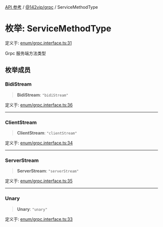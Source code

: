 [API 参考](../wiki/Home) / [@142vip/grpc](../wiki/@142vip.grpc) / ServiceMethodType

# 枚举: ServiceMethodType

定义于: [enum/grpc.interface.ts:31](https://github.com/142vip/core-x/blob/58a4aca72f73ebc92491a458c9b83754486dc296/packages/grpc/src/enum/grpc.interface.ts#L31)

Grpc 服务端方法类型

## 枚举成员

### BidiStream

> **BidiStream**: `"bidiStream"`

定义于: [enum/grpc.interface.ts:36](https://github.com/142vip/core-x/blob/58a4aca72f73ebc92491a458c9b83754486dc296/packages/grpc/src/enum/grpc.interface.ts#L36)

***

### ClientStream

> **ClientStream**: `"clientStream"`

定义于: [enum/grpc.interface.ts:34](https://github.com/142vip/core-x/blob/58a4aca72f73ebc92491a458c9b83754486dc296/packages/grpc/src/enum/grpc.interface.ts#L34)

***

### ServerStream

> **ServerStream**: `"serverStream"`

定义于: [enum/grpc.interface.ts:35](https://github.com/142vip/core-x/blob/58a4aca72f73ebc92491a458c9b83754486dc296/packages/grpc/src/enum/grpc.interface.ts#L35)

***

### Unary

> **Unary**: `"unary"`

定义于: [enum/grpc.interface.ts:33](https://github.com/142vip/core-x/blob/58a4aca72f73ebc92491a458c9b83754486dc296/packages/grpc/src/enum/grpc.interface.ts#L33)
